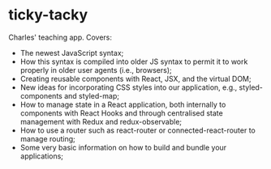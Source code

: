 # ticky-tacky
Charles' teaching app. Covers:
- The newest JavaScript syntax;
- How this syntax is compiled into older JS syntax to permit it to work properly in older user agents (i.e., browsers);
- Creating reusable components with React, JSX, and the virtual DOM;
- New ideas for incorporating CSS styles into our application, e.g., styled-components and styled-map;
- How to manage state in a React application, both internally to components with React Hooks and through centralised state management with Redux and redux-observable;
- How to use a router such as react-router or connected-react-router to manage routing;
- Some very basic information on how to build and bundle your applications;
